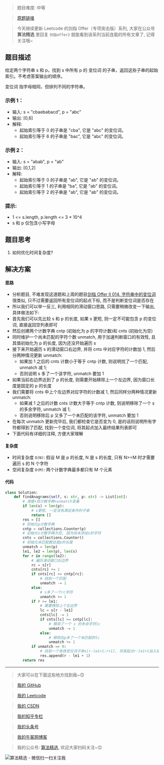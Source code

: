 > 题目难度: 中等

> [原题链接](https://leetcode.cn/problems/VabMRr)

> 今天继续更新 Leetcode 的剑指 Offer（专项突击版）系列, 大家在公众号 **算法精选** 里回复 `剑指offer2` 就能看到该系列当前连载的所有文章了, 记得关注哦~

## 题目描述

给定两个字符串 s 和 p，找到 s 中所有 p 的 变位词 的子串，返回这些子串的起始索引。不考虑答案输出的顺序。

变位词 指字母相同，但排列不同的字符串。

### 示例 1：

- 输入: s = "cbaebabacd", p = "abc"
- 输出: [0,6]
- 解释:
  - 起始索引等于 0 的子串是 "cba", 它是 "abc" 的变位词。
  - 起始索引等于 6 的子串是 "bac", 它是 "abc" 的变位词。

### 示例 2：

- 输入: s = "abab", p = "ab"
- 输出: [0,1,2]
- 解释:
  - 起始索引等于 0 的子串是 "ab", 它是 "ab" 的变位词。
  - 起始索引等于 1 的子串是 "ba", 它是 "ab" 的变位词。
  - 起始索引等于 2 的子串是 "ab", 它是 "ab" 的变位词。

### 提示:

- 1 <= s.length, p.length <= 3 \* 10^4
- s 和 p 仅包含小写字母

## 题目思考

1. 如何优化时间复杂度?

## 解决方案

#### 思路

- 分析题目, 不难发现这道题和上周的题目[剑指 Offer II 014. 字符串中的变位词](https://mp.weixin.qq.com/s?__biz=MzA5MDk1MjI5MA==&mid=2247484585&idx=1&sn=509940c185f4ed6bb6f846edd66c72e3&cur_album_id=2662717821826908161#rd)很类似, 只不过需要返回所有变位词的起点下标, 而不是判断变位词是否存在
- 所以我们可以举一反三, 利用相同的滑动窗口思路, 只需要稍微改变一下输出, 具体做法如下:
- 首先我们可以先比较 s 和 p 的长度, 如果 s 更短, 则一定不可能包含 p 的变位词, 直接返回空列表即可
- 然后创建两个计数字典 cntp (初始化为 p 的字符计数)和 cnts (初始化为空)
- 同时维护一个尚未匹配的字符个数 unmatch, 用于加速判断窗口的有效性, 且其值初始化为 p 的长度, 因为还没开始遍历 s
- 接下来开始遍历 s 的滑动窗口右边界, 并将 cnts 中对应字符的计数加 1, 然后分两种情况更新 unmatch:
  - 如果加 1 之后的 cnts 计数小于等于 cntp 计数, 则说明找了一个匹配, unmatch 减 1;
  - 否则说明 s 多了一个该字符, unmatch 要加 1
- 如果当前右边界达到了 p 的长度, 则需要开始移除上一个左边界, 因为窗口长度是固定的 p 的长度
- 我们需要将 cnts 中上个左边界对应字符的计数减 1, 然后同样分两种情况更新 unmatch:
  - 如果减 1 之后的计数 cnts 计数大于等于 cntp 计数, 则说明移除了一个 s 的多余字符, unmatch 减 1;
  - 否则说明移除后 p 又多了一个未匹配的该字符, unmatch 要加 1
- 在每次 unmatch 更新完毕后, 我们都检查它是否变为 0, 是的话则说明所有字符都得到了匹配, 找到一个变位词, 将其起点加入最终结果列表即可
- 下面代码有详细的注释, 方便大家理解

#### 复杂度

- 时间复杂度 `O(N)`: 假设 M 是 p 的长度, N 是 s 的长度, 只有 N>=M 时才需要遍历 s 的 N 个字符
- 空间复杂度 `O(M)`: 两个计数字典最多都只有 M 个元素

#### 代码

```python
class Solution:
    def findAnagrams(self, s: str, p: str) -> List[int]:
        # 滑窗+双计数字典+unmatch变量
        if len(s) < len(p):
            # s更短, 一定没有满足条件的子串
            return []
        res = []
        # 初始化p计数字典
        cntp = collections.Counter(p)
        # 初始化s计数字典为空, 因为尚未添加s的字符
        cnts = collections.Counter()
        # 初始化未匹配数目是p的长度
        unmatch = len(p)
        le1, le2 = len(p), len(s)
        for r in range(le2):
            # 遍历滑动窗口右边界
            rc = s[r]
            cnts[rc] += 1
            if cnts[rc] <= cntp[rc]:
                # 找到一个匹配
                unmatch -= 1
            else:
                # s多了一个rc字符
                unmatch += 1
            if r >= le1:
                # 需要移除上个左边界
                lc = s[r - le1]
                cnts[lc] -= 1
                if cnts[lc] >= cntp[lc]:
                    # 移除了一个 s 的多余字符lc
                    unmatch -= 1
                else:
                    # 移除后p多了一个未匹配的lc
                    unmatch += 1
            if unmatch == 0:
                # 找到一个有效变位词子串s[r-le1+1:r+1], 将其起点r-le1+1加入结果列表
                res.append(r - le1 + 1)
        return res
```

---

> 大家可以在下面这些地方找到我~😊

> [我的 GitHub](https://github.com/zjulyx)

> [我的 Leetcode](https://leetcode-cn.com/u/suibianfahui/)

> [我的 CSDN](https://me.csdn.net/zjulyx1993)

> [我的知乎专栏](https://zhuanlan.zhihu.com/c_1242508721932464128)

> [我的头条号](https://www.toutiao.com/c/user/1090304683804520/#mid=1671643017345028)

> [我的牛客网博客](https://blog.nowcoder.net/zjulyx)

> 我的公众号: [算法精选](https://mp.weixin.qq.com/s?__biz=MzA5MDk1MjI5MA==&mid=2247484158&idx=1&sn=90176bac32cf7af40e4074c721fd8a95&chksm=900285f3a7750ce5a068c9c9773781461819633f2fd60533732637ec9520c908371ebc218d49&scene=178&cur_album_id=1386231241346859009#rd), 欢迎大家扫码关注~😊

![算法精选 - 微信扫一扫关注我](https://pic1.zhimg.com/80/v2-7c988a7b35886df51596ef23616764ac_1440w.jpg)
